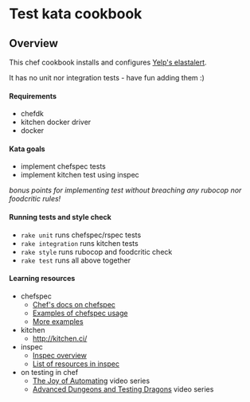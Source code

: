 # Test kata cookbook

## Overview
This chef cookbook installs and configures [Yelp's elastalert](https://github.com/Yelp/elastalert).

It has no unit nor integration tests - have fun adding them :)

#### Requirements
* chefdk
* kitchen docker driver
* docker

#### Kata goals
* implement chefspec tests
* implement kitchen test using inspec

_bonus points for implementing test without breaching any rubocop nor foodcritic rules!_

#### Running tests and style check
* `rake unit` runs chefspec/rspec tests
* `rake integration` runs kitchen tests
* `rake style` runs rubocop and foodcritic check
* `rake test` runs all above together


#### Learning resources
* chefspec
    * [Chef's docs on chefspec](https://docs.chef.io/chefspec.html)
    * [Examples of chefspec usage](https://github.com/sethvargo/chefspec)
    * [More examples](http://michaellihs.github.io/devops/2015/07/28/chefspec.html)
* kitchen
    * http://kitchen.ci/
* inspec
    * [Inspec overview](https://github.com/chef/inspec)
    * [List of resources in inspec](http://inspec.io/docs/reference/resources/)
* on testing in chef
    * [The Joy of Automating](https://www.youtube.com/playlist?list=PL11cZfNdwNyORJfIYA8t07PRMchyDXIjq) video series
    * [Advanced Dungeons and Testing Dragons](https://www.youtube.com/playlist?list=PL11cZfNdwNyOLGGpwLAiO93Q0HAQsFBWq) video series
